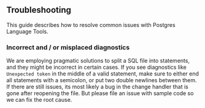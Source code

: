 ## Troubleshooting

This guide describes how to resolve common issues with Postgres Language Tools.

### Incorrect and / or misplaced diagnostics

We are employing pragmatic solutions to split a SQL file into statements, and they might be incorrect in certain cases. If you see diagnostics like `Unexpected token` in the middle of a valid statement, make sure to either end all statements with a semicolon, or put two double newlines between them. If there are still issues, its most likely a bug in the change handler that is gone after reopening the file. But please file an issue with sample code so we can fix the root cause.


